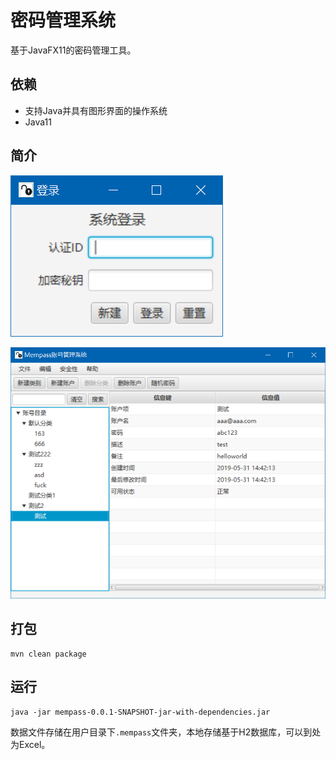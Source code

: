 # 密码管理系统

基于JavaFX11的密码管理工具。

## 依赖

* 支持Java并具有图形界面的操作系统
* Java11

## 简介

![](doc/1.png)

![](doc/2.png)

## 打包

```
mvn clean package
```

## 运行

```
java -jar mempass-0.0.1-SNAPSHOT-jar-with-dependencies.jar
```

数据文件存储在用户目录下`.mempass`文件夹，本地存储基于H2数据库，可以到处为Excel。
